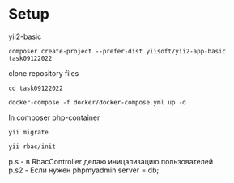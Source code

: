 # Setup

yii2-basic
```
composer create-project --prefer-dist yiisoft/yii2-app-basic task09122022
```

clone repository files

```
cd task09122022

docker-compose -f docker/docker-compose.yml up -d
```

In composer php-container

```
yii migrate

yii rbac/init
```

p.s - в RbacController делаю иницализацию пользователей
<br>
p.s2 - Если нужен phpmyadmin server = db;
